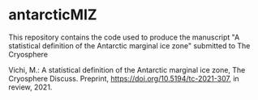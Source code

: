 # antarcticMIZ

This repository contains the code used to produce the manuscript "A statistical definition of the Antarctic marginal ice zone" submitted to The Cryosphere

Vichi, M.: A statistical definition of the Antarctic marginal ice zone, The Cryosphere Discuss. Preprint, https://doi.org/10.5194/tc-2021-307, in review, 2021.
